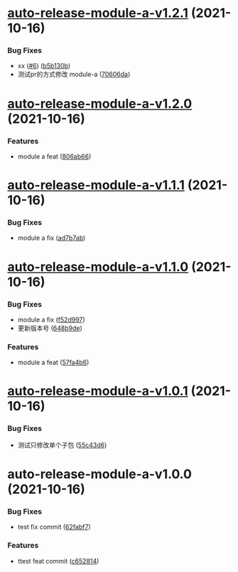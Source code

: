 # [auto-release-module-a-v1.2.1](https://github.com/lijinke666/auto-release-test/compare/auto-release-module-a-v1.2.0...auto-release-module-a-v1.2.1) (2021-10-16)


### Bug Fixes

* xx ([#6](https://github.com/lijinke666/auto-release-test/issues/6)) ([b5b130b](https://github.com/lijinke666/auto-release-test/commit/b5b130befef5074553c09708fe9f86222055556e))
* 测试pr的方式修改 module-a ([70606da](https://github.com/lijinke666/auto-release-test/commit/70606daff64a421dbc72f748ac412bc7e774b6f5))

# [auto-release-module-a-v1.2.0](https://github.com/lijinke666/auto-release-test/compare/auto-release-module-a-v1.1.1...auto-release-module-a-v1.2.0) (2021-10-16)


### Features

* module a feat ([806ab66](https://github.com/lijinke666/auto-release-test/commit/806ab66214cd740bb744a99db0a851bab25d2131))

# [auto-release-module-a-v1.1.1](https://github.com/lijinke666/auto-release-test/compare/auto-release-module-a-v1.1.0...auto-release-module-a-v1.1.1) (2021-10-16)


### Bug Fixes

* module a fix ([ad7b7ab](https://github.com/lijinke666/auto-release-test/commit/ad7b7ab6c32490e131ea098ebd016a171665b42e))

# [auto-release-module-a-v1.1.0](https://github.com/lijinke666/auto-release-test/compare/auto-release-module-a-v1.0.1...auto-release-module-a-v1.1.0) (2021-10-16)


### Bug Fixes

* module a fix ([f52d997](https://github.com/lijinke666/auto-release-test/commit/f52d99725e05efe5e5bf5e0eb86a735a5cadb4e1))
* 更新版本号 ([648b9de](https://github.com/lijinke666/auto-release-test/commit/648b9deb6a7b95c626117be173db986df8f37dfe))


### Features

* module a feat ([57fa4b6](https://github.com/lijinke666/auto-release-test/commit/57fa4b69aa875ef276b390b556e4ddcbe53becc1))

# [auto-release-module-a-v1.0.1](https://github.com/lijinke666/auto-release-test/compare/auto-release-module-a-v1.0.0...auto-release-module-a-v1.0.1) (2021-10-16)


### Bug Fixes

* 测试只修改单个子包 ([55c43d6](https://github.com/lijinke666/auto-release-test/commit/55c43d63c3b0b91312f75a2ccf361f275e4a3096))

# auto-release-module-a-v1.0.0 (2021-10-16)


### Bug Fixes

* test fix commit ([62fabf7](https://github.com/lijinke666/auto-release-test/commit/62fabf7a656a774555f519b47eed7326dcf8b513))


### Features

* ttest feat commit ([c652814](https://github.com/lijinke666/auto-release-test/commit/c65281436a2b99ee915f5163a50185cd87757802))
